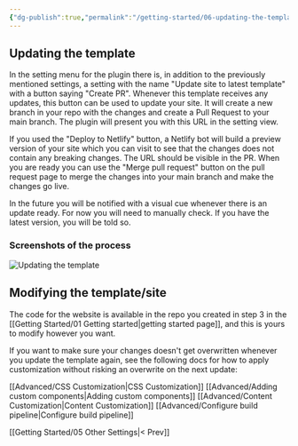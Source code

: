 ```yaml
---
{"dg-publish":true,"permalink":"/getting-started/06-updating-the-template/","created":"2022-11-10T14:34:31.728+01:00","updated":"2023-09-26T21:08:08.004+02:00"}
---
```



## Updating the template

In the setting menu for the plugin there is, in addition to the previously mentioned settings, a setting with the name "Update site to latest template" with a button saying "Create PR". Whenever this template receives any updates, this button can be used to update your site. It will create a new branch in your repo with the changes and create a Pull Request to your main branch. The plugin will present you with this URL in the setting view. 

If you used the "Deploy to Netlify" button, a Netlify bot will build a preview version of your site which you can visit to see that the changes does not contain any breaking changes. The URL should be visible in the PR. 
When you are ready you can use the "Merge pull request" button on the pull request page to merge the changes into your main branch and make the changes go live.

In the future you will be notified with a visual cue whenever there is an update ready. For now you will need to manually check. If you have the latest version, you will be told so.

### Screenshots of the process

![Updating the template](https://res.cloudinary.com/dix4ngy25/image/upload/q_auto/v1673511572/dgdocs/CleanShot_2023-01-11_at_22.06.35_2x_1.png)


## Modifying the template/site
The code for the website is available in the repo you created in step 3 in the [[Getting Started/01 Getting started\|getting started page]], and this is yours to modify however you want. 

If you want to make sure your changes doesn't get overwritten whenever you update the template again, see the following docs for how to apply customization without risking an overwrite on the next update:

[[Advanced/CSS Customization\|CSS Customization]]
[[Advanced/Adding custom components\|Adding custom components]]
[[Advanced/Content Customization\|Content Customization]]
[[Advanced/Configure build pipeline\|Configure build pipeline]]

[[Getting Started/05 Other Settings\|< Prev]]